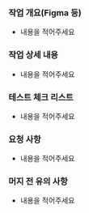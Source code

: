 ### 작업 개요(Figma 등)

- 내용을 적어주세요




### 작업 상세 내용
- 내용을 적어주세요



### 테스트 체크 리스트
- 내용을 적어주세요



### 요청 사항
- 내용을 적어주세요



### 머지 전 유의 사항
- 내용을 적어주세요
